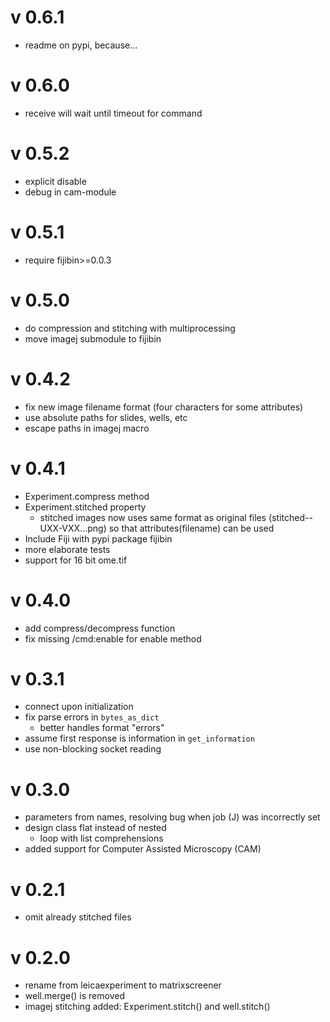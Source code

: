 # v 0.6.1
- readme on pypi, because...

# v 0.6.0
- receive will wait until timeout for command

# v 0.5.2
- explicit disable
- debug in cam-module

# v 0.5.1
- require fijibin>=0.0.3

# v 0.5.0
- do compression and stitching with multiprocessing
- move imagej submodule to fijibin

# v 0.4.2
- fix new image filename format (four characters for some attributes)
- use absolute paths for slides, wells, etc
- escape paths in imagej macro

# v 0.4.1
- Experiment.compress method
- Experiment.stitched property
  - stitched images now uses same format as original files
    (stitched--UXX-VXX...png) so that attributes(filename) can be used
- Include Fiji with pypi package fijibin
- more elaborate tests
- support for 16 bit ome.tif

# v 0.4.0
- add compress/decompress function
- fix missing /cmd:enable for enable method

# v 0.3.1
- connect upon initialization
- fix parse errors in `bytes_as_dict`
  - better handles format "errors"
- assume first response is information in `get_information`
- use non-blocking socket reading

# v 0.3.0
- parameters from names, resolving bug when job (J) was incorrectly set
- design class flat instead of nested
  - loop with list comprehensions
- added support for Computer Assisted Microscopy (CAM)

# v 0.2.1
- omit already stitched files

# v 0.2.0
- rename from leicaexperiment to matrixscreener
- well.merge() is removed
- imagej stitching added: Experiment.stitch() and well.stitch()
